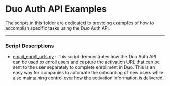 # Duo Auth API Examples

The scripts in this folder are dedicated to providing examples of how to accomplish specific tasks
using the Duo Auth API. 


---

### Script Descriptions

* [email_enroll_urls.py](email_enroll_urls.py) : This script demonstrates how the Duo Auth API can be used to enroll users and capture the activation URL that can be sent to the user separately to complete enrollment in Duo. This is an easy way for companies to automate the onboarding of new users while also maintaining control over how the activation information is delivered.
